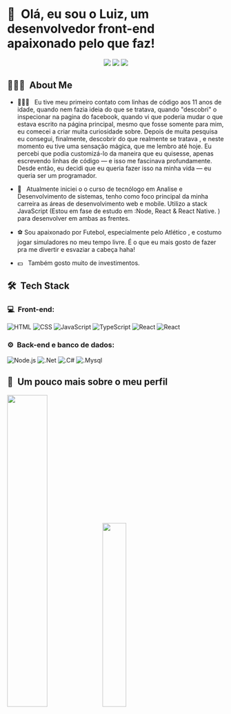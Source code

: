 <h1>👋 &nbsp;Olá, eu sou o Luiz, um desenvolvedor front-end apaixonado pelo que faz!</h1>
<p align="center">
<a href="https://www.instagram.com/luizfernando_30/"><img src="https://img.shields.io/badge/-@LuizFernando_-E4405F?style=flat-square&logo=Instagram&logoColor=white"/></a>
<a href="https://www.linkedin.com/in/luizferreira-dev/"><img src="https://img.shields.io/badge/-Luiz%20Fernando%20Ribeiro-0077B5?style=flat-square&logo=Linkedin&logoColor=white"/></a>
<a href="mailto:luizfernandorb.fe@gmail.com"><img src="https://img.shields.io/badge/-luizfernandorb.fe@gmail.com-D14836?style=flat-square&logo=Gmail&logoColor=white"/></a>

</p>

<h2> 👨🏻‍💻 &nbsp;About Me </h2>

- 👨🏻‍💻 &nbsp; Eu tive meu primeiro contato com linhas de código aos 11 anos de idade, quando nem fazia ideia do que se tratava, quando "descobri"  o inspecionar na pagina do facebook, quando vi que poderia mudar o que estava escrito na página principal, mesmo que fosse somente para mim, eu comecei a criar muita curiosidade sobre. Depois de muita pesquisa eu consegui, finalmente, descobrir do que realmente se tratava , e neste momento eu tive uma sensação mágica, que me lembro até hoje. Eu percebi que podia customizá-lo da maneira que eu quisesse, apenas escrevendo linhas de código — e isso me fascinava profundamente. Desde então, eu decidi que eu queria fazer isso na minha vida — eu queria ser um programador.

- 🚀 &nbsp; Atualmente iniciei o o curso de tecnólogo em Analise e Desenvolvimento de sistemas, tenho como foco principal da minha carreira as áreas de desenvolvimento web e mobile. Utilizo a stack JavaScript (Estou em fase de estudo em :Node, React & React Native. ) para desenvolver em ambas as frentes.
- &#x26BD; Sou apaixonado por Futebol, especialmente pelo Atlético , e costumo jogar simuladores no meu tempo livre. É o que eu mais gosto de fazer pra me divertir e esvaziar a cabeça haha!
- 💵 &nbsp; Também gosto muito de investimentos.

<h2> 🛠 &nbsp;Tech Stack</h2>
<h3>💻 &nbsp;Front-end:</h3>

![HTML](https://img.shields.io/badge/-HTML-333333?style=flat&logo=HTML5)
![CSS](https://img.shields.io/badge/-CSS-333333?style=flat&logo=CSS3&logoColor=1572B6)
![JavaScript](https://img.shields.io/badge/-JavaScript-333333?style=flat&logo=javascript)
![TypeScript](https://img.shields.io/badge/-TypeScript-333333?style=flat&logo=typescript&logoColor=2D79C7)
![React](https://img.shields.io/badge/-React-333333?style=flat&logo=react)
![React](https://img.shields.io/badge/-React%20Native-333333?style=flat&logo=react)


<h3>⚙️ &nbsp;Back-end e banco de dados:</h3>

![Node.js](https://img.shields.io/badge/-Node.js-333333?style=flat&logo=node.js)
![.Net](https://img.shields.io/badge/.NET-5C2D91?style=flat&logo=)
![.C#](https://img.shields.io/badge/C%23-239120?style=flat&logo)
![.Mysql]([https://img.shields.io/badge/C%23-239120?style=flat&logo](https://shields.io/badge/MySQL-lightgrey?logo=mysql&style=plastic&logoColor=white&labelColor=blue))



<h2>🚀 &nbsp;Um pouco mais sobre o meu perfil</h2>

<div>
    <a href="https://github.com/LuizFernandoFerri"></a>
    <img width="43%" src="https://github-readme-stats.vercel.app/api?username=luizfernandoferri&show_icons=true&theme=dracula">
    <img width="33%" src="https://github-readme-stats.vercel.app/api/top-langs/?username=luizfernandoferri&layout=compact&langs_count=16&theme=dracula"/> 
  </div>
